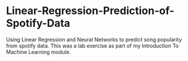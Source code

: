 # Linear-Regression-Prediction-of-Spotify-Data
Using Linear Regression and Neural Networks to predict song popularity from spotify data. This was a lab exercise as part of my Introduction To Machine Learning module.
